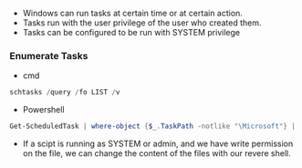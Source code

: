 - Windows can run tasks at certain time or at certain action.
- Tasks run with the user privilege of the user who created them.
- Tasks can be configured to be run with SYSTEM privilege
### Enumerate Tasks
- cmd
```powershell
schtasks /query /fo LIST /v
```
- Powershell
```powershell
Get-ScheduledTask | where-object {$_.TaskPath -notlike "\Microsoft"} | Format-Table TaskName,TaskPath,State
```
- If a scipt is running as SYSTEM or admin, and we have write permission on the file, we can change the content of the files with our revere shell.